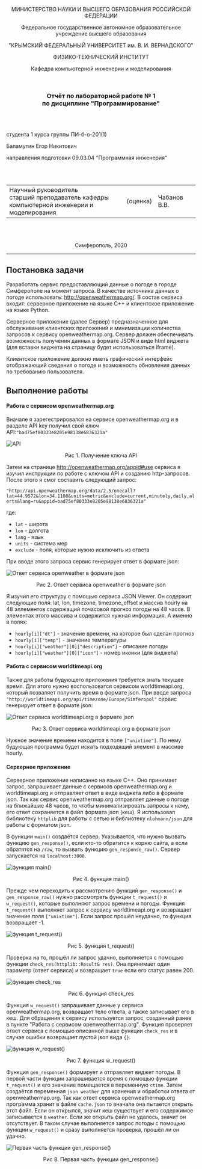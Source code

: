 <p align="center">МИНИСТЕРСТВО НАУКИ  И ВЫСШЕГО ОБРАЗОВАНИЯ РОССИЙСКОЙ ФЕДЕРАЦИИ</p>

<p align="center">Федеральное государственное автономное образовательное учреждение высшего образования</p>

<p align="center">"КРЫМСКИЙ ФЕДЕРАЛЬНЫЙ УНИВЕРСИТЕТ им. В. И. ВЕРНАДСКОГО"</p>

<p align="center">ФИЗИКО-ТЕХНИЧЕСКИЙ ИНСТИТУТ</p>

<p align="center">Кафедра компьютерной инженерии и моделирования</p>

<br>

<h3 align="center">Отчёт по лабораторной работе № 1<br> по дисциплине "Программирование"</h3>

<br><br>

<p>студента 1 курса группы ПИ-б-о-201(1)<br>

Баламутин Егор Никитович<br>

направления подготовки 09.03.04 "Программная инженерия"</p>

<br><br>

<table>

<tr><td>Научный руководитель<br> старший преподаватель кафедры<br> компьютерной инженерии и моделирования</td>

<td>(оценка)</td>

<td>Чабанов В.В.</td>

</tr>

</table>

<br><br>

<p align="center">Симферополь, 2020</p>

<hr>

## Постановка задачи

Разработать сервис предоставляющий данные о погоде в городе Симферополе на момент запроса.
  В качестве источника данных о погоде использовать: http://openweathermap.org/. 
В состав сервиса входит: серверное приложение на языке С++ и клиентское приложение на языке Python.

Серверное приложение (далее Сервер) предназначенное для обслуживания клиентских приложений и
 минимизации количества запросов к сервису openweathermap.org. Сервер должен обеспечивать 
возможность получения данных в формате JSON и виде html виджета (для вставки виджета на страницу будет 
использоваться iframe).

Клиентское приложение должно иметь графический интерфейс отображающий сведения о погоде и 
возможность обновления данных по требованию пользователя.

## Выполнение работы

#### Работа с сервисом openweathermap.org

Вначале я зарегестрировался на сервисе openweathermap.org и в разделе API key получил свой ключ API:`"bad75ef80333e8205e98138e6836321a"`

![API](image/api_key.jpg "Получение ключа API")
<p align="center">Рис 1. Получение ключа API</p>

Затем на странице  http://openweathermap.org/appid#use сервиса я изучил инструкции по работе 
с ключом API и созданию http-запросов. 
После этого я смог составить следующий запрос:

`"http://api.openweathermap.org/data/2.5/onecall?lat=44.9572&lon=34.1108&units=metric&exclude=current,minutely,daily,alerts&lang=ru&appid=bad75ef80333e8205e98138e6836321a"`

где:
* `lat` - широта
* `lon` - долгота
* `lang` - язык
* `units` - система мер
* `exclude` - поля, которые нужно исключить из ответа

При вводе этого запроса сервис генерирует ответ в формате json:

![](image/pic2.png "Ответ сервиса openweather в формате json")
<p align="center">Рис 2. Ответ сервиса openweather в формате json</p>

Я изучил его структуру с помощью сервиса  JSON Viewer.
 Он содержит следующие поля: lat, lon, timezone, timezone_offset и массив hourly
 на 48 эллементов содержащий почасовой прогноз погоды на 48 часов. В элементах этого массива 
и содержится нужная информация. А именно в полях:

* `hourly[i]["dt"]` - значение времени, на которое был сделан прогноз
* `hourly[i]["temp"]` - значение температуры
* `hourly[i]["weather"][0]["description"]` - описание погоды
* `hourly[i]["weather"][0]["icon"]` - номер иконки (для виджета)

#### Работа с сервисом worldtimeapi.org

Также для работы будующего приложения требуется знать текущее время. Для этого нужно воспользоватся 
сервисом worldtimeapi.org, который позваляет получить время в формате json. 
При вводе запроса `"http://worldtimeapi.org/api/timezone/Europe/Simferopol"` сервис генерирует ответ в формате json:

![](image/pic3.png "Ответ сервиса worldtimeapi.org в формате json")
<p align="center">Рис 3. Ответ сервиса worldtimeapi.org в формате json</p>

Нужное значение времени находится в поле `["unixtime"]`. По нему будующая программа будет искать 
подходящий элемент в массиве hourly.

#### Серверное приложение

Серверное приложение написанно на языке C++. Оно принимает запрос, запрашивает данные с сервисов openweathermap.org и worldtimeapi.org 
и отправляет ответ в виде виджета либо в формате json. Так как сервис openweathermap.org отправляет данные о погоде 
на ближайшие 48 часов, то чтобы минимализировать запросы к нему, его ответ сохраняется в файл формата json (кеш). Я использовал 
библиотеку `httplib` для работы с сетью и библиотеку `nlohmann/json` для работы с форматом json.

В функции `main()` создаётся сервер. Указывается, что нужно вызвать функцию `gen_response()`, если кто-то обратится к корню сайта, 
а если обратятся на `/raw`, то вызвать функцию `gen_response_raw()`. Сервер запускается на `localhost:3000`.

![](image/pic4.png "функция main()")
<p align="center">Рис 4. функция main()</p>

Прежде чем переходить к рассмотрению функций `gen_response()` и `gen_response_raw()` нужно рассмотреть функции `t_request()` и `w_request()`, 
которые выполняют запрос времени и погоды. Функция `t_request()` выполняет запрос к сервису worldtimeapi.org и возвращает 
значение поля `["unixtime"]`. Если запрос прошёл неудачно, то функция возвращает -1.

![](image/pic5.png "функция t_request()")
<p align="center">Рис 5. функция t_request()</p>

Проверка на то, прошёл ли запрос удачно, выполняется с помощью функции `check_res(httplib::Result& res)`. Она принимает один 
параметр (ответ сервиса) и возвращает `true` если его статус равен 200.

![](image/pic6.png "функция check_res")
<p align="center">Рис 6. функция check_res</p>

Функция `w_request()` запрашивает данные у сервиса openweathermap.org, возвращает тело ответа, а также записывает его в кеш. 
Для обращения к сервису используется запрос, созданный ранее в пункте "Работа с сервисом openweathermap.org". Функция проверяет 
ответ сервиса с помощью описанной выше функции `check_res` и в случае ошибки возвращает пустой json вида `{}`.

![](image/pic7.png "функция w_request()")
<p align="center">Рис 7. функция w_request()</p>

Функция `gen_response()` формирует и отправляет виджет погоды. В первой части функции запрашивается время с помощью функции `t_request()` и 
его значение помещается в переменную `ctime`. Затем создаётся переменная `json weather` для хранения и обработки ответа от openweathermap.org.
Так как ответ сервиса openweathermap.org программа хранит в файле `cache.json` то вначале она пытается открыть этот файл. Если он 
открылся, значит кеш существует и его содержимое записывается в `weather`. Если же открыть файл не удалось, значит он отсутствует. В таком 
случае выполняется запрос погоды с помощью функции `w_request()` и сразу выполняется проверка, прошёл ли он удачно.

![](image/pic8.png "Первая часть функции gen_response()")
<p align="center">Рис 8. Первая часть функции gen_response()</p>